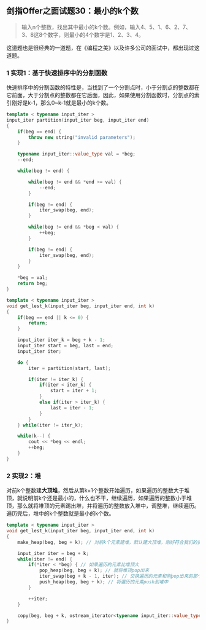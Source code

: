 ## 剑指Offer之面试题30：最小的k个数

> 输入n个整数，找出其中最小的k个数。例如，输入4、5、1、6、2、7、3、8这8个数字，则最小的4个数字是1、2、3、4。

这道题也是很经典的一道题，在《编程之美》以及许多公司的面试中，都出现过这道题。

### 1 实现1：基于快速排序中的分割函数

快速排序中的分割函数的特性是，当找到了一个分割点时，小于分割点的整数都在它前面，大于分割点的整数都在它后面，因此，如果使用分割函数时，分割点的索引刚好是k-1，那么0~k-1就是最小的k个数。

``` C++
template < typename input_iter >
input_iter partition(input_iter beg, input_iter end)
{
	if(beg == end) {
		throw new string("invalid parameters");
	}

	typename input_iter::value_type val = *beg;
	--end;

	while(beg != end) {

		while(beg != end && *end >= val) {
			--end;
		}

		if(beg != end) {
			iter_swap(beg, end);
		}

		while(beg != end && *beg < val) {
			++beg;
		}

		if(beg != end) {
			iter_swap(beg, end);
		}
	}

	*beg = val;
	return beg;
}

template < typename input_iter >
void get_lest_k(input_iter beg, input_iter end, int k)
{
	if(beg == end || k <= 0) {
		return;
	}

	input_iter iter_k = beg + k - 1;
	input_iter start = beg, last = end;
	input_iter iter;

	do {
		iter = partition(start, last);

		if(iter != iter_k) {
			if(iter < iter_k) {
				start = iter + 1;
			}
			else if(iter > iter_k) {
				last = iter - 1;
			}
		}
	} while(iter != iter_k);

	while(k--) {
		cout << *beg << endl;
		++beg;
	}
}
```

### 2 实现2：堆

对前k个整数建**大顶堆**，然后从第k+1个整数开始遍历，如果遍历的整数大于堆顶，就说明前k个还是最小的，什么也不干，继续遍历，如果遍历的整数小于堆顶，那么就将堆顶的元素踢出堆，并将遍历的整数放入堆中，调整堆，继续遍历。遍历完后，堆中的k个整数就是最小的k个数。

``` C++
template < typename input_iter >
void get_lest_k(input_iter beg, input_iter end, int k)
{
	make_heap(beg, beg + k); // 对前k个元素建堆，默认建大顶堆，刚好符合我们的要求

	input_iter iter = beg + k;
	while(iter != end) {
		if(*iter < *beg) { // 如果遍历的元素比堆顶大
			pop_heap(beg, beg + k); // 就将堆顶pop出来
			iter_swap(beg + k - 1, iter); // 交换遍历的元素和刚pop出来的那个元素
			push_heap(beg, beg + k); // 将遍历的元素push到堆中
		}

		++iter;
	}

	copy(beg, beg + k, ostream_iterator<typename input_iter::value_type>(cout, " "));
}
```
